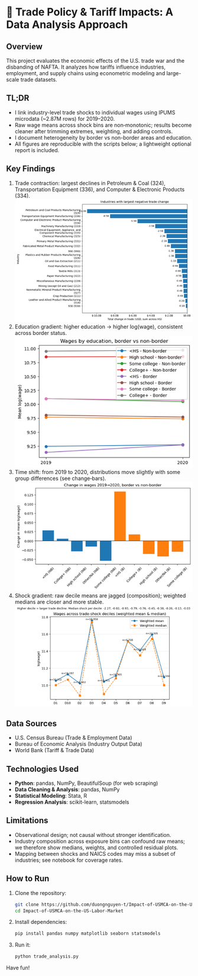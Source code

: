 # 📌 Trade Policy & Tariff Impacts: A Data Analysis Approach

## Overview  
This project evaluates the economic effects of the U.S. trade war and the disbanding of NAFTA. It analyzes how tariffs influence industries, employment, and supply chains using econometric modeling and large-scale trade datasets.

## TL;DR 
- I link industry-level trade shocks to individual wages using IPUMS microdata (~2.87M rows) for 2019–2020.
- Raw wage means across shock bins are non‑monotonic; results become cleaner after trimming extremes, weighting, and adding controls.
- I document heterogeneity by border vs non-border areas and education.
- All figures are reproducible with the scripts below; a lightweight optional report is included.


## Key Findings
1) Trade contraction: largest declines in Petroleum & Coal (324), Transportation Equipment (336), and Computer & Electronic Products (334).
![Industries with the largest negative change in trade (named by NAICS)](graphs/industry%20with%20largest%20neg%20change.png)
2) Education gradient: higher education → higher log(wage), consistent across border status.
![Wages by education, border vs non-border (2019-2020)](graphs/wages%20by%20education.png)
3) Time shift: from 2019 to 2020, distributions move slightly with some group differences (see change‑bars).
![Change in mean log(wage), 2019-2020, border vs non-border](graphs/change%20in%20wage.png)
4) Shock gradient: raw decile means are jagged (composition); weighted medians are closer and more stable.
![Wages across trade-shock deciles (weighted mean & median, with sample size n)](graphs/wage%20across%20trade%20shock%20decile.png)


## Data Sources  
- U.S. Census Bureau (Trade & Employment Data)  
- Bureau of Economic Analysis (Industry Output Data)  
- World Bank (Tariff & Trade Data)  

## Technologies Used  
- **Python**: pandas, NumPy, BeautifulSoup (for web scraping)  
- **Data Cleaning & Analysis**: pandas, NumPy  
- **Statistical Modeling**: Stata, R  
- **Regression Analysis**: scikit-learn, statsmodels

## Limitations
- Observational design; not causal without stronger identification.
- Industry composition across exposure bins can confound raw means; we therefore show medians, weights, and controlled residual plots.
- Mapping between shocks and NAICS codes may miss a subset of industries; see notebook for coverage rates.

## How to Run  
1. Clone the repository:  
   ```bash
   git clone https://github.com/duongnguyen-t/Impact-of-USMCA-on-the-US-Labor-Market.git
   cd Impact-of-USMCA-on-the-US-Labor-Market
2. Install dependencies:
   ```bash
   pip install pandas numpy matplotlib seaborn statsmodels
3. Run it:
   ```bash
   python trade_analysis.py
Have fun!
